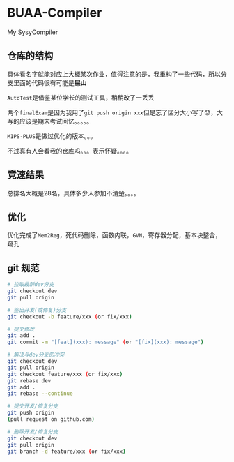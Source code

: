 # BUAA-Compiler
My SysyCompiler

## 仓库的结构

具体看名字就能对应上大概某次作业，值得注意的是，我重构了一些代码，所以分支里面的代码很有可能是**屎山**

`AutoTest`是借鉴某位学长的测试工具，稍稍改了一丢丢

两个`finalExam`是因为我用了`git push origin xxx`但是忘了区分大小写了😓，大写的应该是期末考试回忆。。。。。

`MIPS-PLUS`是做过优化的版本。。。

不过真有人会看我的仓库吗。。。表示怀疑。。。。

## 竞速结果

总排名大概是28名，具体多少人参加不清楚。。。。

## 优化

优化完成了`Mem2Reg`，死代码删除，函数内联，`GVN`，寄存器分配，基本块整合，窥孔

## git 规范
```bash
# 拉取最新dev分支
git checkout dev
git pull origin

# 签出开发(或修复)分支
git checkout -b feature/xxx (or fix/xxx)

# 提交修改
git add .
git commit -m "[feat](xxx): message" (or "[fix](xxx): message")

# 解决与dev分支的冲突
git checkout dev
git pull origin
git checkout feature/xxx (or fix/xxx)
git rebase dev
git add .
git rebase --continue

# 提交开发/修复分支
git push origin
(pull request on github.com)

# 删除开发/修复分支
git checkout dev
git pull origin
git branch -d feature/xxx (or fix/xxx)
```

